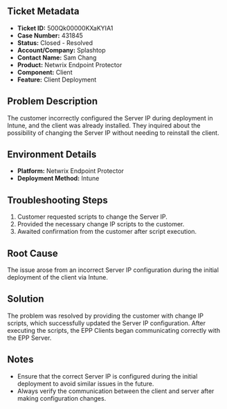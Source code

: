 ## Ticket Metadata
- **Ticket ID:** 500Qk00000KXaKYIA1
- **Case Number:** 431845
- **Status:** Closed - Resolved
- **Account/Company:** Splashtop
- **Contact Name:** Sam Chang
- **Product:** Netwrix Endpoint Protector
- **Component:** Client
- **Feature:** Client Deployment

## Problem Description
The customer incorrectly configured the Server IP during deployment in Intune, and the client was already installed. They inquired about the possibility of changing the Server IP without needing to reinstall the client.

## Environment Details
- **Platform:** Netwrix Endpoint Protector
- **Deployment Method:** Intune

## Troubleshooting Steps
1. Customer requested scripts to change the Server IP.
2. Provided the necessary change IP scripts to the customer.
3. Awaited confirmation from the customer after script execution.

## Root Cause
The issue arose from an incorrect Server IP configuration during the initial deployment of the client via Intune.

## Solution
The problem was resolved by providing the customer with change IP scripts, which successfully updated the Server IP configuration. After executing the scripts, the EPP Clients began communicating correctly with the EPP Server.

## Notes
- Ensure that the correct Server IP is configured during the initial deployment to avoid similar issues in the future.
- Always verify the communication between the client and server after making configuration changes.